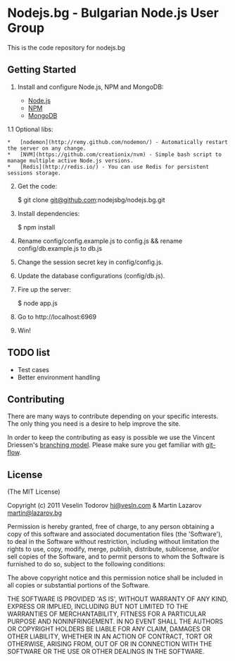 # Nodejs.bg - Bulgarian Node.js User Group

This is the code repository for nodejs.bg

## Getting Started

1. Install and configure Node.js, NPM and MongoDB:

	*	[Node.js](http://nodejs.org/)
	*	[NPM](http://npmjs.org/)
	*	[MongoDB](http://www.mongodb.org/)

1.1 Optional libs:
	
	*	[nodemon](http://remy.github.com/nodemon/) - Automatically restart the server on any change.
	*	[NVM](https://github.com/creationix/nvm) - Simple bash script to manage multiple active Node.js versions.
	*	[Redis](http://redis.io/) - You can use Redis for persistent sessions storage.

2. Get the code:

	$ git clone git@github.com:nodejsbg/nodejs.bg.git

3. Install dependencies:

	$ npm install
  
4. Rename config/config.example.js to config.js && rename config/db.example.js to db.js

5. Change the session secret key in config/config.js.

6. Update the database configurations (config/db.js).

7. Fire up the server:

	$ node app.js
  
8. Go to http://localhost:6969

9. Win!

## TODO list

* Test cases
* Better environment handling

## Contributing

There are many ways to contribute depending on your specific interests.
The only thing you need is a desire to help improve the site.

In order to keep the contributing as easy is possible we use the Vincent Driessen's [branching model](http://nvie.com/git-model).
Please make sure you get familiar with [git-flow](https://github.com/nvie/gitflow).

## License

(The MIT License)

Copyright (c) 2011 Veselin Todorov <hi@vesln.com> & Martin Lazarov <martin@lazarov.bg>

Permission is hereby granted, free of charge, to any person obtaining a copy of this software and associated documentation files (the 'Software'), to deal in the Software without restriction, including without limitation the rights to use, copy, modify, merge, publish, distribute, sublicense, and/or sell copies of the Software, and to permit persons to whom the Software is furnished to do so, subject to the following conditions:

The above copyright notice and this permission notice shall be included in all copies or substantial portions of the Software.

THE SOFTWARE IS PROVIDED 'AS IS', WITHOUT WARRANTY OF ANY KIND, EXPRESS OR IMPLIED, INCLUDING BUT NOT LIMITED TO THE WARRANTIES OF MERCHANTABILITY, FITNESS FOR A PARTICULAR PURPOSE AND NONINFRINGEMENT. IN NO EVENT SHALL THE AUTHORS OR COPYRIGHT HOLDERS BE LIABLE FOR ANY CLAIM, DAMAGES OR OTHER LIABILITY, WHETHER IN AN ACTION OF CONTRACT, TORT OR OTHERWISE, ARISING FROM, OUT OF OR IN CONNECTION WITH THE SOFTWARE OR THE USE OR OTHER DEALINGS IN THE SOFTWARE.